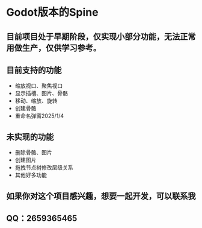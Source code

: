 
# Godot版本的Spine

##  目前项目处于早期阶段，仅实现小部分功能，无法正常用做生产，仅供学习参考。

##  目前支持的功能
- 缩放视口、聚焦视口
- 显示插槽、图片、骨骼
- 移动、缩放、旋转
- 创建骨骼
- 重命名弹窗2025/1/4


##  未实现的功能
- 删除骨骼、图片
- 创建图片
- 拖拽节点树修改层级关系
- 其他好多功能

##  如果你对这个项目感兴趣，想要一起开发，可以联系我
##  QQ：2659365465